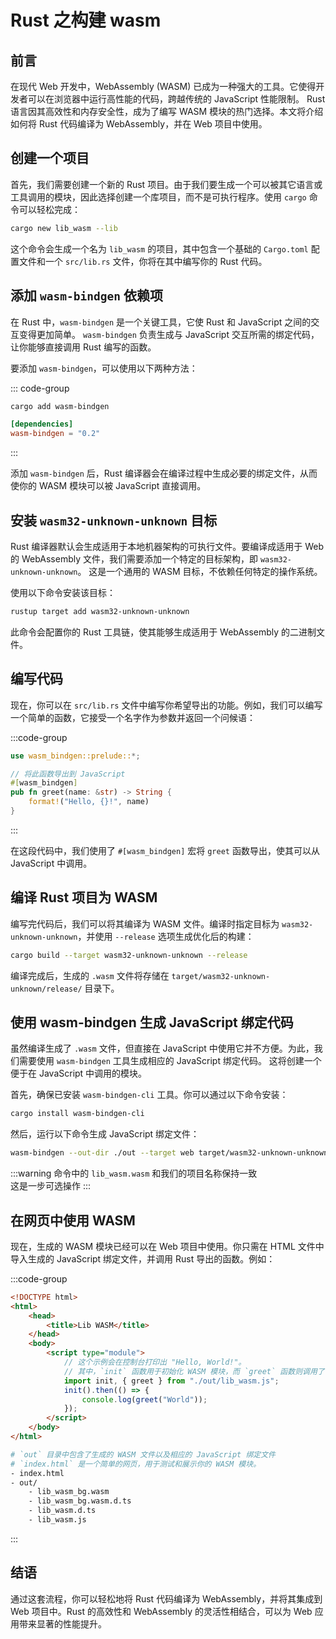 # Rust 之构建 wasm

## 前言

在现代 Web 开发中，WebAssembly (WASM) 已成为一种强大的工具。它使得开发者可以在浏览器中运行高性能的代码，跨越传统的 JavaScript 性能限制。
Rust 语言因其高效性和内存安全性，成为了编写 WASM 模块的热门选择。本文将介绍如何将 Rust 代码编译为 WebAssembly，并在 Web 项目中使用。

## 创建一个项目

首先，我们需要创建一个新的 Rust 项目。由于我们要生成一个可以被其它语言或工具调用的模块，因此选择创建一个库项目，而不是可执行程序。使用 `cargo` 命令可以轻松完成：

```bash
cargo new lib_wasm --lib
```

这个命令会生成一个名为 `lib_wasm` 的项目，其中包含一个基础的 `Cargo.toml` 配置文件和一个 `src/lib.rs` 文件，你将在其中编写你的 Rust 代码。

## 添加 `wasm-bindgen` 依赖项

在 Rust 中，`wasm-bindgen` 是一个关键工具，它使 Rust 和 JavaScript 之间的交互变得更加简单。
`wasm-bindgen` 负责生成与 JavaScript 交互所需的绑定代码，让你能够直接调用 Rust 编写的函数。

要添加 `wasm-bindgen`，可以使用以下两种方法：

::: code-group

```bash [使用 cargo]
cargo add wasm-bindgen
```

```toml [手动添加]
[dependencies]
wasm-bindgen = "0.2"

```

:::

添加 `wasm-bindgen` 后，Rust 编译器会在编译过程中生成必要的绑定文件，从而使你的 WASM 模块可以被 JavaScript 直接调用。

## 安装 `wasm32-unknown-unknown` 目标

Rust 编译器默认会生成适用于本地机器架构的可执行文件。要编译成适用于 Web 的 WebAssembly 文件，我们需要添加一个特定的目标架构，即 `wasm32-unknown-unknown`。
这是一个通用的 WASM 目标，不依赖任何特定的操作系统。

使用以下命令安装该目标：

```bash
rustup target add wasm32-unknown-unknown
```

此命令会配置你的 Rust 工具链，使其能够生成适用于 WebAssembly 的二进制文件。

## 编写代码

现在，你可以在 `src/lib.rs` 文件中编写你希望导出的功能。例如，我们可以编写一个简单的函数，它接受一个名字作为参数并返回一个问候语：

:::code-group

```rs [src/lib.rs]
use wasm_bindgen::prelude::*;

// 将此函数导出到 JavaScript
#[wasm_bindgen]
pub fn greet(name: &str) -> String {
    format!("Hello, {}!", name)
}

```

:::

在这段代码中，我们使用了 `#[wasm_bindgen]` 宏将 `greet` 函数导出，使其可以从 JavaScript 中调用。

## 编译 Rust 项目为 WASM

编写完代码后，我们可以将其编译为 WASM 文件。编译时指定目标为 `wasm32-unknown-unknown`，并使用 `--release` 选项生成优化后的构建：

```bash
cargo build --target wasm32-unknown-unknown --release
```

编译完成后，生成的 `.wasm` 文件将存储在 `target/wasm32-unknown-unknown/release/` 目录下。

## 使用 wasm-bindgen 生成 JavaScript 绑定代码

虽然编译生成了 `.wasm` 文件，但直接在 JavaScript 中使用它并不方便。为此，我们需要使用 `wasm-bindgen` 工具生成相应的 JavaScript 绑定代码。
这将创建一个便于在 JavaScript 中调用的模块。

首先，确保已安装 `wasm-bindgen-cli` 工具。你可以通过以下命令安装：

```bash
cargo install wasm-bindgen-cli
```

然后，运行以下命令生成 JavaScript 绑定文件：

```bash
wasm-bindgen --out-dir ./out --target web target/wasm32-unknown-unknown/release/lib_wasm.wasm
```

:::warning
命令中的 `lib_wasm.wasm` 和我们的项目名称保持一致<br>
这是一步可选操作
:::

## 在网页中使用 WASM

现在，生成的 WASM 模块已经可以在 Web 项目中使用。你只需在 HTML 文件中导入生成的 JavaScript 绑定文件，并调用 Rust 导出的函数。例如：

:::code-group

```html [index.html]
<!DOCTYPE html>
<html>
    <head>
        <title>Lib WASM</title>
    </head>
    <body>
        <script type="module">
            // 这个示例会在控制台打印出 "Hello, World!"。
            // 其中，`init` 函数用于初始化 WASM 模块，而 `greet` 函数则调用了我们在 Rust 中定义的函数。
            import init, { greet } from "./out/lib_wasm.js";
            init().then(() => {
                console.log(greet("World"));
            });
        </script>
    </body>
</html>
```

```bash [目录结构]
# `out` 目录中包含了生成的 WASM 文件以及相应的 JavaScript 绑定文件
# `index.html` 是一个简单的网页，用于测试和展示你的 WASM 模块。
- index.html
- out/
    - lib_wasm_bg.wasm
    - lib_wasm_bg.wasm.d.ts
    - lib_wasm.d.ts
    - lib_wasm.js
```

:::

## 结语

通过这套流程，你可以轻松地将 Rust 代码编译为 WebAssembly，并将其集成到 Web 项目中。Rust 的高效性和 WebAssembly 的灵活性相结合，可以为 Web 应用带来显著的性能提升。
